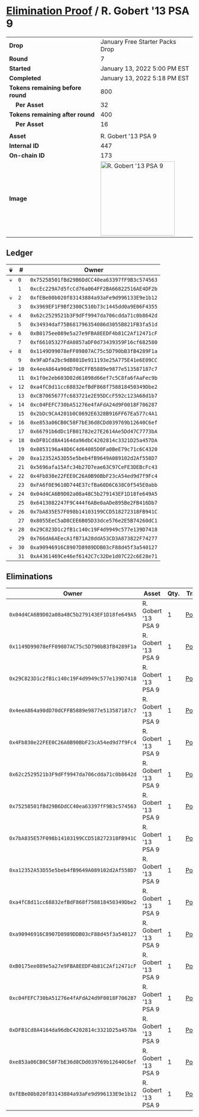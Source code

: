 # [Elimination Proof](./readme.md) / R. Gobert &#039;13 PSA 9

|||
|---|---|
| **Drop** | January Free Starter Packs Drop |
| **Round** | 7 |
| **Started** | January 13, 2022 5:00 PM EST |
| **Completed** | January 13, 2022 5:18 PM EST |
| **Tokens remaining before round** | 800 |
| **&nbsp;&nbsp;&nbsp;&nbsp;Per Asset** | 32 |
| **Tokens remaining after round** | 400 |
| **&nbsp;&nbsp;&nbsp;&nbsp;Per Asset** | 16 |
| | |
| **Asset** | R. Gobert &#039;13 PSA 9 |
| **Internal ID** | 447 |
| **On-chain ID** | 173 |
| **Image** | <img src="https://tcdn.blokpax.com/954504e8-1b00-49d0-8b88-ab898c4ebeea/ae9fe9dfa68eaa05abb1adc1de9eb3e9de354c8a2a9ab25bfa5aea2a33313dd3.png" height="200" alt="R. Gobert &#039;13 PSA 9" /> |

## Ledger

| 💀 | # | Owner |
| --- | --- | --- |
| 💀 | `0` | `0x75258501fBd29B6DdCC40ea63397fF9B3c574563` |
|  | `1` | `0xcEc229A7d5fcCd76a064FF2BA66822516AE4DF2b` |
| 💀 | `2` | `0xfEBe00b020f83143884a93aFe9d996133E9e1b12` |
|  | `3` | `0x3969EF1F9Bf2300C510b73c1445dd0a9E06F4355` |
| 💀 | `4` | `0x62c2529521b3F9dFf9947da706cdda71c0b8642d` |
|  | `5` | `0x34934daf75B681796354086d3055B821FB3fa51d` |
| 💀 | `6` | `0xB0175ee089e5a27e9FBA8EEDF4b81C2Af12471cF` |
|  | `7` | `0xf66105327FdA0857aDF0d73439359F16cf682580` |
| 💀 | `8` | `0x1149D99078eFF09807AC75c5D790bB3fB4289F1a` |
|  | `9` | `0x9FaDfa2bc9dB801De911193e25A775E41e6E09CC` |
| 💀 | `10` | `0x4eeA864a90dD70dCFFB5889e9877e513587187c7` |
|  | `11` | `0x1f0e2eb603D02d61098d66ef7c5C8fa6fAaFec9b` |
| 💀 | `12` | `0xa4fC8d11cc68832efBdF868f758818450349Dbe2` |
|  | `13` | `0xCB7065677fc683721e2E95DCcF592c123A68d1b7` |
| 💀 | `14` | `0xc04FEFC730bA51276e4fAFdA24d9F0018F706287` |
|  | `15` | `0x2bDc9CA4201b0C0692E6328B916FF67Ea577c4A1` |
| 💀 | `16` | `0xe853a06CB0C58F7bE36d8CDd039769b12640C6ef` |
|  | `17` | `0x66791b6dDc1FB01782e27E2614Ae5Dd47C7773bA` |
| 💀 | `18` | `0xDFB1Cd8A4164da96dbC4202814c3321D25a457DA` |
|  | `19` | `0x0853196a48D6C4d64085D0Fa0BeE79c71c6C4320` |
| 💀 | `20` | `0xa12352A53D55e5beb4fB9649A089102d2Af558D7` |
|  | `21` | `0x5696afa15Afc34b27D7eae63C97CeFE3DEBcFc43` |
| 💀 | `22` | `0x4Fb830e22FEE0C26A0B90BbF23cA54ed9d7f9Fc4` |
|  | `23` | `0xFA6f0E9610D744E37cfBa60D6C638C0f545E0abb` |
| 💀 | `24` | `0x04d4CA6B9D02a08a48C5b279143EF1D18fe649A5` |
|  | `25` | `0x6413082247F9C444f6ABe0aADe895Be2FB416Db7` |
| 💀 | `26` | `0x7bA835E57F098b14103199CCD518272318FB941C` |
|  | `27` | `0x8055EeC5aD8CEE6B05D33dce576e2E5B74260dC1` |
| 💀 | `28` | `0x29C823D1c2fB1c140c19F4d9949c577e139D7418` |
|  | `29` | `0x766dA6AEecA1fB71A28ddA53CD3A873822F74277` |
| 💀 | `30` | `0xa90946916C8907D8989DDB03cF88d45f3a540127` |
|  | `31` | `0xA4361469Ce46ef6142C7c32De1d07C22c6E28e71` |


## Eliminations

| Owner | Asset | Qty. | Transaction |
| --- | --- | --- | --- |
| `0x04d4CA6B9D02a08a48C5b279143EF1D18fe649A5` | R. Gobert '13 PSA 9 | 1 | [Polygonscan](https://polygonscan.com/tx/0x39f95f1acab43fff96695d2197c7fbedb162b98d00df0938eea58143e975ab7e) |
| `0x1149D99078eFF09807AC75c5D790bB3fB4289F1a` | R. Gobert '13 PSA 9 | 1 | [Polygonscan](https://polygonscan.com/tx/0x87fd25068249068fc36d23a71bd500927a0042fef24498b30c295c7c4c26fc19) |
| `0x29C823D1c2fB1c140c19F4d9949c577e139D7418` | R. Gobert '13 PSA 9 | 1 | [Polygonscan](https://polygonscan.com/tx/0x725b05a191ad69930236bc0b06ecae9a002e1cc28522c0421f3b137f3b94e01d) |
| `0x4eeA864a90dD70dCFFB5889e9877e513587187c7` | R. Gobert '13 PSA 9 | 1 | [Polygonscan](https://polygonscan.com/tx/0x9bfd4623c5d9cbd35dc15cde9531d76d824e9c08d4a5f403a9cc7d74e4396ee2) |
| `0x4Fb830e22FEE0C26A0B90BbF23cA54ed9d7f9Fc4` | R. Gobert '13 PSA 9 | 1 | [Polygonscan](https://polygonscan.com/tx/0xcc27e60ba3bc173bde29c0a2bfb3c3d3462acd57275fb360a8eedb0618039ee2) |
| `0x62c2529521b3F9dFf9947da706cdda71c0b8642d` | R. Gobert '13 PSA 9 | 1 | [Polygonscan](https://polygonscan.com/tx/0xff821b75e608c0da397792d2c386bffddba44f603cee7bb481d7ae4136b465b5) |
| `0x75258501fBd29B6DdCC40ea63397fF9B3c574563` | R. Gobert '13 PSA 9 | 1 | [Polygonscan](https://polygonscan.com/tx/0xc0f1bde6a2328e855c8d192d968f2b8540428331a4e341fad005bf2da61dc83d) |
| `0x7bA835E57F098b14103199CCD518272318FB941C` | R. Gobert '13 PSA 9 | 1 | [Polygonscan](https://polygonscan.com/tx/0xdfeead91d38ee633686573cd4ab1acfb872cf770ae7c065fef834c20f83e1768) |
| `0xa12352A53D55e5beb4fB9649A089102d2Af558D7` | R. Gobert '13 PSA 9 | 1 | [Polygonscan](https://polygonscan.com/tx/0x9b9f567b33cd144c3052ae54adefee90c9ac5599d03c256786114ad1148d5364) |
| `0xa4fC8d11cc68832efBdF868f758818450349Dbe2` | R. Gobert '13 PSA 9 | 1 | [Polygonscan](https://polygonscan.com/tx/0x956e271750eaa4841f381f29bbb2f8095c2a2cc39e1da0ec45c1fc3f430496b4) |
| `0xa90946916C8907D8989DDB03cF88d45f3a540127` | R. Gobert '13 PSA 9 | 1 | [Polygonscan](https://polygonscan.com/tx/0xdc576700f390d0e563049ba377941260e7dc172f89fffd33e924c1b0f70753e6) |
| `0xB0175ee089e5a27e9FBA8EEDF4b81C2Af12471cF` | R. Gobert '13 PSA 9 | 1 | [Polygonscan](https://polygonscan.com/tx/0x5bd97b0bfbdf338e788c4a06911625934ca5b616c9bb5d68d1042d67a0fb696b) |
| `0xc04FEFC730bA51276e4fAFdA24d9F0018F706287` | R. Gobert '13 PSA 9 | 1 | [Polygonscan](https://polygonscan.com/tx/0xdbaa2c1bd93284cd45ef794dc0ee33a5e49b852a22903bbc3c2c1c41bb55827d) |
| `0xDFB1Cd8A4164da96dbC4202814c3321D25a457DA` | R. Gobert '13 PSA 9 | 1 | [Polygonscan](https://polygonscan.com/tx/0x281e61a100672edcda562a25599468aa58686c52eb60cbe9a784306f6dc4c759) |
| `0xe853a06CB0C58F7bE36d8CDd039769b12640C6ef` | R. Gobert '13 PSA 9 | 1 | [Polygonscan](https://polygonscan.com/tx/0x2487d3f3474c5452b0673381d71e1c6f91e1cd5471ffb7d492af293de1ec875b) |
| `0xfEBe00b020f83143884a93aFe9d996133E9e1b12` | R. Gobert '13 PSA 9 | 1 | [Polygonscan](https://polygonscan.com/tx/0xecec0a9f22ed419fd9d6d69c21f14968c28e4efe975e2b5d63d47cb03cc6dc2f) |

